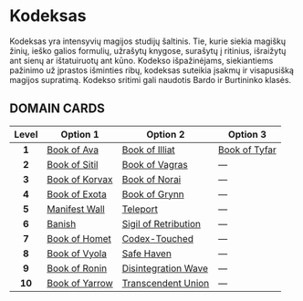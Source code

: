 # Kodeksas

Kodeksas yra intensyvių magijos studijų šaltinis. Tie, kurie siekia magiškų žinių, ieško galios formulių, užrašytų knygose, surašytų į ritinius, išraižytų ant sienų ar ištatuiruotų ant kūno. Kodekso išpažinėjams, siekiantiems pažinimo už įprastos išminties ribų, kodeksas suteikia įsakmų ir visapusišką magijos supratimą. Kodekso sritimi gali naudotis Bardo ir Burtininko klasės.

## DOMAIN CARDS

| **Level** | **Option 1**                                         | **Option 2**                                                     | **Option 3**                                       |
| :-------: | ---------------------------------------------------- | ---------------------------------------------------------------- | -------------------------------------------------- |
|   **1**   | [Book of Ava](../abilities/Book%20of%20Ava.md)       | [Book of Illiat](../abilities/Book%20of%20Illiat.md)             | [Book of Tyfar](../abilities/Book%20of%20Tyfar.md) |
|   **2**   | [Book of Sitil](../abilities/Book%20of%20Sitil.md)   | [Book of Vagras](../abilities/Book%20of%20Vagras.md)             | —                                                  |
|   **3**   | [Book of Korvax](../abilities/Book%20of%20Korvax.md) | [Book of Norai](../abilities/Book%20of%20Norai.md)               | —                                                  |
|   **4**   | [Book of Exota](../abilities/Book%20of%20Exota.md)   | [Book of Grynn](../abilities/Book%20of%20Grynn.md)               | —                                                  |
|   **5**   | [Manifest Wall](../abilities/Manifest%20Wall.md)     | [Teleport](../abilities/Teleport.md)                             | —                                                  |
|   **6**   | [Banish](../abilities/Banish.md)                     | [Sigil of Retribution](../abilities/Sigil%20of%20Retribution.md) | —                                                  |
|   **7**   | [Book of Homet](../abilities/Book%20of%20Homet.md)   | [Codex-Touched](../abilities/Codex-Touched.md)                   | —                                                  |
|   **8**   | [Book of Vyola](../abilities/Book%20of%20Vyola.md)   | [Safe Haven](../abilities/Safe%20Haven.md)                       | —                                                  |
|   **9**   | [Book of Ronin](../abilities/Book%20of%20Ronin.md)   | [Disintegration Wave](../abilities/Disintegration%20Wave.md)     | —                                                  |
|  **10**   | [Book of Yarrow](../abilities/Book%20of%20Yarrow.md) | [Transcendent Union](../abilities/Transcendent%20Union.md)       | —                                                  |
